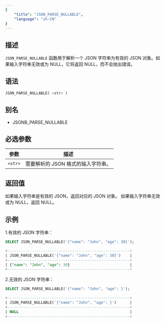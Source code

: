 ```yaml
---
{
    "title": "JSON_PARSE_NULLABLE",
    "language": "zh-CN"
}
---
```


## 描述

`JSON_PARSE_NULLABLE` 函数用于解析一个 JSON 字符串为有效的 JSON 对象。如果输入字符串无效或为 NULL，它将返回 NULL，而不会抛出错误。

## 语法

```sql
JSON_PARSE_NULLABLE( <str> )
```
## 别名

- JSONB_PARSE_NULLABLE

## 必选参数

| 参数 | 描述 |
|------|------|
| `<str>` | 需要解析的 JSON 格式的输入字符串。 |

## 返回值
如果输入字符串是有效的 JSON，返回对应的 JSON 对象。
如果输入字符串无效或为 NULL，返回 NULL。

## 示例

1.有效的 JSON 字符串：
```sql
SELECT JSON_PARSE_NULLABLE('{"name": "John", "age": 30}');
```

```sql
+-------------------------------------------------------+
| JSON_PARSE_NULLABLE('{"name": "John", "age": 30}')    |
+-------------------------------------------------------+
| {"name": "John", "age": 30}                           |
+-------------------------------------------------------+

```
2.无效的 JSON 字符串：
```sql
SELECT JSON_PARSE_NULLABLE('{"name": "John", "age": }');
```

```sql
+-------------------------------------------------------+
| JSON_PARSE_NULLABLE('{"name": "John", "age": }')      |
+-------------------------------------------------------+
| NULL                                                  |
+-------------------------------------------------------+

```